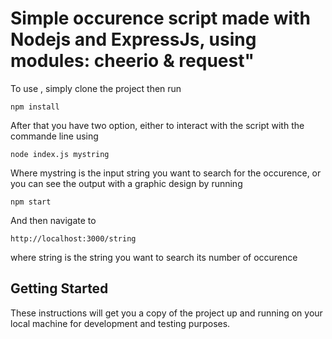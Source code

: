 
 # Simple occurence script made with Nodejs and ExpressJs, using modules: cheerio & request" 

To use , simply clone the project then run
```
npm install
```
After that you have two option, either to interact with the script with the commande line using
```
node index.js mystring
```
Where mystring is the input string you want to search for the occurence, or you can see the output with a graphic design by running
```
npm start
```
And then navigate to 

```
http://localhost:3000/string
``` 

where string is the string you want to search its number of occurence
## Getting Started

These instructions will get you a copy of the project up and running on your local machine for development and testing purposes.
